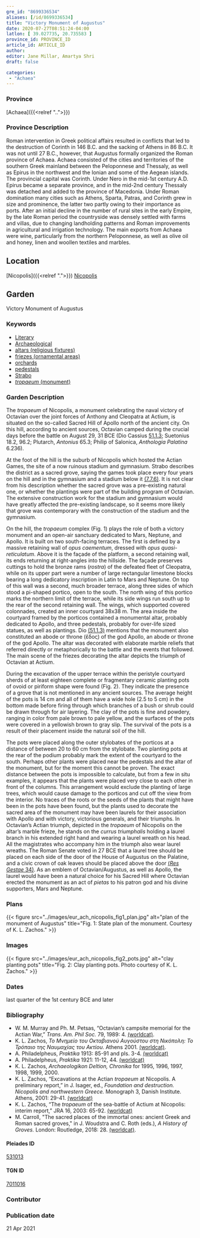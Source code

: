 ```yaml
---
gre_id: "8699336534"
aliases: [/id/8699336534]
title: "Victory Monument of Augustus"
date: 2020-07-27T08:51:24-04:00
latlon: [ 39.027735, 20.735583 ]
province_id: PROVINCE_ID
article_id: ARTICLE_ID
author:
editor: Jane Millar, Amartya Shri
draft: false

categories:
 - "Achaea"
---
```


### Province

[Achaea]({{<relref "..">}})

### Province Description

Roman intervention in Greek political affairs resulted in conflicts that led to the destruction of Corinth in 146 B.C. and the sacking of Athens in 86 B.C. It was not until 27 B.C., however, that Augustus formally organized the Roman province of Achaea. Achaea consisted of the cities and territories of the southern Greek mainland between the Peloponnese and Thessaly, as well as Epirus in the northwest and the Ionian and some of the Aegean islands.
The provincial capital was Corinth. Under Nero in the mid-1st century A.D. Epirus became a separate province, and in the mid-2nd century Thessaly was detached and added to the province of Macedonia. Under Roman domination many cities such as Athens, Sparta, Patras, and Corinth grew in size and prominence, the latter two partly owing to their importance as ports.  After an initial decline in the number of rural sites in the early Empire, by the late Roman period the countryside was densely settled with farms and villas, due to changing landholding patterns and Roman improvements in agricultural and irrigation technology. The main exports from Achaea were wine, particularly from the northern Peloponnese, as well as olive oil and honey, linen and woollen textiles and marbles.

## Location

[Nicopolis]({{<relref ".">}})
[Nicopolis](https://pleiades.stoa.org/places/531013)

<!--### Location Description-->

<!-- LEAVE THIS BLANK FOR NOW

## Sublocation

[AREA WITHIN LOCATION, LIKE “PALATINE HILL”](GEOREFERENCE LINK)
A sublocation is any area larger than an individual garden, but located within a location. I would always try to include a link to a controlled vocabulary here if possible. This ID may well be different from the Garden ID, e.g., Pompeii versus a Garden in one of the houses which has its own Pleiades ID.
-->

<!--### Sublocation Description-->

<!-- DESCRIPTION -->

## Garden

Victory Monument of Augustus

### Keywords

- [Literary](#)
- [Archaeological](#)
- [altars (religious fixtures)](http://vocab.getty.edu/page/aat/300003725)
- [friezes (ornamental areas)](http://vocab.getty.edu/page/aat/300123582)
- [orchards](http://vocab.getty.edu/page/aat/300008890)
- [pedestals](http://vocab.getty.edu/page/aat/300001744)
- [Strabo](#)
- [*tropaeum* (monument)](http://vocab.getty.edu/page/aat/300007038)

### Garden Description

The *tropaeum* of Nicopolis, a monument celebrating the naval victory of Octavian over the joint forces of Anthony and Cleopatra at Actium, is situated on the so-called Sacred Hill of Apollo north of the ancient city. On this hill, according to ancient sources, Octavian camped during the crucial days before the battle on August 29, 31 BCE (Dio Cassius [51.1.3]( http://data.perseus.org/citations/urn:cts:greekLit:tlg0385.tlg001.perseus-grc1:51.1.3); Suetonius 18.2, 96.2; Plutarch, *Antonius* 65.3; Philip of Salonica, *Anthologia Palatina* 6.236).

At the foot of the hill is the suburb of Nicopolis which hosted the Actian Games, the site of a now ruinous stadium and gymnasium. Strabo describes the district as a sacred grove, saying the games took place every four years on the hill and in the gymnasium and a stadium below it [(7.7.6)](http://data.perseus.org/citations/urn:cts:greekLit:tlg0099.tlg001.perseus-eng1:7.7.6). It is not clear from his description whether the sacred grove was a pre-existing natural one, or whether the plantings were part of the building program of Octavian. The extensive construction work for the stadium and gymnasium would have greatly affected the pre-existing landscape, so it seems more likely that grove was contemporary with the construction of the stadium and the gymnasium.

On the hill, the *tropaeum* complex (Fig. 1) plays the role of both a victory monument and an open-air sanctuary dedicated to Mars, Neptune, and Apollo. It is built on two south-facing terraces. The first is defined by a massive retaining wall of *opus caementum*, dressed with *opus quasi-reticulatum*. Above it is the façade of the platform, a second retaining wall, its ends returning at right-angles into the hillside. The façade preserves cuttings to hold the bronze rams (*rostra*) of the defeated fleet of Cleopatra, while on its upper part were a number of large rectangular limestone blocks bearing a long dedicatory inscription in Latin to Mars and Neptune. On top of this wall was a second, much broader terrace, along three sides of which stood a pi-shaped portico, open to the south. The north wing of this portico marks the northern limit of the terrace, while its side wings run south up to the rear of the second retaining wall. The wings, which supported covered colonnades, created an inner courtyard 38x38 m. The area inside the courtyard framed by the porticos contained a monumental altar, probably dedicated to Apollo, and three pedestals, probably for over-life sized statues, as well as plantings. Dio [(51.1.3)](http://data.perseus.org/citations/urn:cts:greekLit:tlg0385.tlg001.perseus-grc1:51.1.3) mentions that the monument also constituted an abode or throne (ἕδος) of the god Apollo, an abode or throne of the god Apollo. The altar was decorated with elaborate marble reliefs that referred directly or metaphorically to the battle and the events that followed. The main scene of the friezes decorating the altar depicts the triumph of Octavian at Actium.

During the excavation of the upper terrace within the peristyle courtyard sherds of at least eighteen complete or fragmentary ceramic planting pots of ovoid or piriform shape were found (Fig. 2).  They indicate the presence of a grove that is not mentioned in any ancient sources. The average height of the pots is 14 cm and all of them have a wide hole (2.5 to 5 cm) in the bottom made before firing through which branches of a bush or shrub could be drawn through for air layering. The clay of the pots is fine and powdery, ranging in color from pale brown to pale yellow, and the surfaces of the pots were covered in a yellowish brown to gray slip.  The survival of the pots is a result of their placement inside the natural soil of the hill.

The pots were placed along the outer stylobates of the porticos at a distance of between 20 to 60 cm from the stylobate. Two planting pots at the rear of the podium probably mark the extent of the courtyard to the south. Perhaps other plants were placed near the pedestals and the altar of the monument, but for the moment this cannot be proven. The exact distance between the pots is impossible to calculate, but from a few in situ examples, it appears that the plants were placed very close to each other in front of the columns. This arrangement would exclude the planting of large trees, which would cause damage to the porticos and cut off the view from the interior. No traces of the roots or the seeds of the plants that might have been in the pots have been found, but the plants used to decorate the sacred area of the monument may have been laurels for their association with Apollo and with victory, victorious generals, and their triumphs. In Octavian’s Actian triumph, depicted in the *tropaeum* of Nicopolis on the altar’s marble frieze, he stands on the *currus triumphalis* holding a laurel branch in his extended right hand and wearing a laurel wreath on his head. All the magistrates who accompany him in the triumph also wear laurel wreaths. The Roman Senate voted in 27 BCE that a laurel tree should be placed on each side of the door of the House of Augustus on the Palatine, and a civic crown of oak leaves should be placed above the door [(*Res Gestae* 34)](http://data.perseus.org/citations/urn:cts:latinLit:phi1221.phi007.perseus-lat1:34). As an emblem of Octavian/Augustus, as well as Apollo, the laurel would have been a natural choice for his Sacred Hill where Octavian erected the monument as an act of *pietas* to his patron god and his divine supporters, Mars and Neptune.

<!--### Maps-->

<!--
OLD WAY (DO NOT USE)
![alt_text](../../images/image_name.ext)
*CAPTION*

NEW WAY ↓↓↓↓
{{< figure src="../images/image_name.ext" alt="ALT_TEXT" title="CAPTION" >}}
-->

### Plans

{{< figure src="../images/eur_ach_nicopolis_fig1_plan.jpg" alt="plan of the monument of Augustus" title="Fig. 1: State plan of the monument.  Courtesy of K. L. Zachos." >}}

### Images

{{< figure src="../images/eur_ach_nicopolis_fig2_pots.jpg" alt="clay planting pots" title="Fig. 2: Clay planting pots. Photo courtesy of K. L. Zachos." >}}

### Dates

last quarter of the 1st century BCE and later

### Bibliography

* W. M. Murray and Ph. M. Petsas, “Octavian’s campsite memorial for the Actian War,” *Trans. Am. Phil Soc.* 79, 1989: 4. [(worldcat)](http://www.worldcat.org/oclc/892239073).
* K. L. Zachos, *Το Μνημείο του Οκταβιανού Αυγούστου στη Νικόπολη: Το Τρόπαιο της Ναυμαχίας του Ακτίου.* Athens 2001. [(worldcat)](http://www.worldcat.org/oclc/257369178).
* A. Philadelpheus, *Praktika* 1913: 85-91 and pls. 3-4. [(worldcat)](http://www.worldcat.org/oclc/81311225)
* A. Philadelpheus, *Praktika* 1921: 11-12, 44. [(worldcat)](http://www.worldcat.org/oclc/81311225)
* K. L. Zachos, *Archaeologikon Deltion, Chronika* for 1995, 1996, 1997, 1998, 1999, 2000.
* K. L. Zachos, “Excavations at the Actian *tropaeum* at Nicopolis. A preliminary report,” in J. Isager, ed., *Foundation and destruction. Nicopolis and northwestern Greece.* Monograph 3, Danish Institute. Athens, 2001: 29-41. [(worldcat)](http://www.worldcat.org/oclc/491885471)
* K. L. Zachos, “The *tropaeum* of the sea-battle of Actium at Nicopolis: interim report,” JRA 16, 2003: 65-92. [(worldcat)](http://www.worldcat.org/oclc/5884366383)   
* M. Carroll, "The sacred places of the immortal ones: ancient Greek and Roman sacred groves," in J. Woudstra and C. Roth (eds.), *A History of Groves.* London: Routledge, 2018: 28. [(worldcat)](http://www.worldcat.org/oclc/1012849097).


<!--#### Periodo ID-->

<!-- [PERIODO_ID](https://pleiades.stoa.org/places/PLEIADES_ID) -->

#### Pleiades ID

[531013](https://pleiades.stoa.org/places/531013)

#### TGN ID

[7011016](http://vocab.getty.edu/page/tgn/7011016)

### Contributor

### Publication date


21 Apr 2021

<!--### Related articles-->

<!-- Links to other related articles. Leave blank for now -->
